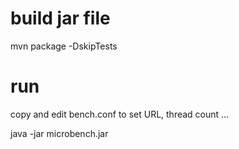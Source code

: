 # build jar file

mvn package -DskipTests

# run

copy and edit bench.conf to set URL, thread count ...

java -jar microbench.jar